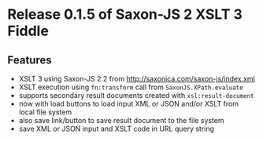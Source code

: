 # Release 0.1.5 of Saxon-JS 2 XSLT 3 Fiddle

## Features

*   XSLT 3 using Saxon-JS 2.2 from http://saxonica.com/saxon-js/index.xml
*   XSLT execution using `fn:transform` call from `SaxonJS.XPath.evaluate`
*   supports secondary result documents created with `xsl:result-document`
*   now with load buttons to load input XML or JSON and/or XSLT from local file system
*   also save link/button to save result document to the file system
*   save XML or JSON input and XSLT code in URL query string
